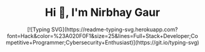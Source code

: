 <h1 align="center">Hi 👋, I'm Nirbhay Gaur</h1>

<div align="center">[![Typing SVG](https://readme-typing-svg.herokuapp.com?font=Hack&color=%23A020F0F1&size=25&lines=Full+Stack+Developer;Competitive+Programmer;Cybersecurity+Enthusiast)](https://git.io/typing-svg)</div>

